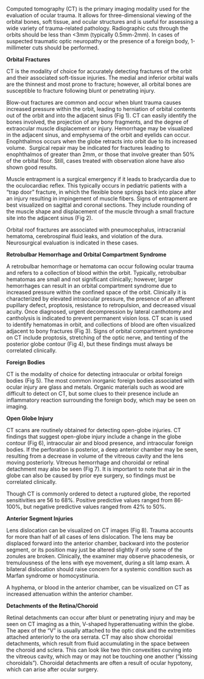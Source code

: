 Computed tomography (CT) is the primary imaging modality used for the evaluation of ocular trauma. It allows for three-dimensional viewing of the orbital bones, soft tissue, and ocular structures and is useful for assessing a wide variety of trauma-related pathology. Radiographic cuts through the orbits should be less than <3mm (typically 0.5mm-2mm). In cases of suspected traumatic optic neuropathy or the presence of a foreign body, 1-millimeter cuts should be performed.

**Orbital Fractures**

CT is the modality of choice for accurately detecting fractures of the orbit and their associated soft-tissue injuries. The medial and inferior orbital walls are the thinnest and most prone to fracture; however, all orbital bones are susceptible to fracture following blunt or penetrating injury.

Blow-out fractures are common and occur when blunt trauma causes increased pressure within the orbit, leading to herniation of orbital contents out of the orbit and into the adjacent sinus (Fig 1). CT can easily identify the bones involved, the projection of any bony fragments, and the degree of extraocular muscle displacement or injury. Hemorrhage may be visualized in the adjacent sinus, and emphysema of the orbit and eyelids can occur. Enophthalmos occurs when the globe retracts into orbit due to its increased volume.  Surgical repair may be indicated for fractures leading to enophthalmos of greater than 2mm, or those that involve greater than 50% of the orbital floor. Still, cases treated with observation alone have also shown good results.

Muscle entrapment is a surgical emergency if it leads to bradycardia due to the oculocardiac reflex. This typically occurs in pediatric patients with a “trap door” fracture, in which the flexible bone springs back into place after an injury resulting in impingement of muscle fibers. Signs of entrapment are best visualized on sagittal and coronal sections. They include rounding of the muscle shape and displacement of the muscle through a small fracture site into the adjacent sinus (Fig 2).

Orbital roof fractures are associated with pneumocephalus, intracranial hematoma, cerebrospinal fluid leaks, and violation of the dura. Neurosurgical evaluation is indicated in these cases.

**Retrobulbar Hemorrhage and Orbital Compartment Syndrome**

A retrobulbar hemorrhage or hematoma can occur following ocular trauma and refers to a collection of blood within the orbit. Typically, retrobulbar hematomas are small and not significant clinically; however, larger hemorrhages can result in an orbital compartment syndrome due to increased pressure within the confined space of the orbit. Clinically it is characterized by elevated intraocular pressure, the presence of an afferent pupillary defect, proptosis, resistance to retropulsion, and decreased visual acuity. Once diagnosed, urgent decompression by lateral canthotomy and cantholysis is indicated to prevent permanent vision loss. CT scan is used to identify hematomas in orbit, and collections of blood are often visualized adjacent to bony fractures (Fig 3). Signs of orbital compartment syndrome on CT include proptosis, stretching of the optic nerve, and tenting of the posterior globe contour (Fig 4), but these findings must always be correlated clinically.

**Foreign Bodies**

CT is the modality of choice for detecting intraocular or orbital foreign bodies (Fig 5). The most common inorganic foreign bodies associated with ocular injury are glass and metals. Organic materials such as wood are difficult to detect on CT, but some clues to their presence include an inflammatory reaction surrounding the foreign body, which may be seen on imaging.

**Open Globe Injury**

CT scans are routinely obtained for detecting open-globe injuries. CT findings that suggest open-globe injury include a change in the globe contour (Fig 6), intraocular air and blood presence, and intraocular foreign bodies. If the perforation is posterior, a deep anterior chamber may be seen, resulting from a decrease in volume of the vitreous cavity and the lens moving posteriorly. Vitreous hemorrhage and choroidal or retinal detachment may also be seen (Fig 7). It is important to note that air in the globe can also be caused by prior eye surgery, so findings must be correlated clinically.

Though CT is commonly ordered to detect a ruptured globe, the reported sensitivities are 56 to 68%. Positive predictive values ranged from 86-100%, but negative predictive values ranged from 42% to 50%.

**Anterior Segment Injuries**

Lens dislocation can be visualized on CT images (Fig 8). Trauma accounts for more than half of all cases of lens dislocation. The lens may be displaced forward into the anterior chamber, backward into the posterior segment, or its position may just be altered slightly if only some of the zonules are broken. Clinically, the examiner may observe phacodenesis, or tremulousness of the lens with eye movement, during a slit lamp exam. A bilateral dislocation should raise concern for a systemic condition such as Marfan syndrome or homocystinuria.

A hyphema, or blood in the anterior chamber, can be visualized on CT as increased attenuation within the anterior chamber.

**Detachments of the Retina/Choroid**

Retinal detachments can occur after blunt or penetrating injury and may be seen on CT imaging as a thin, V-shaped hyperattenuating within the globe. The apex of the “V” is usually attached to the optic disk and the extremities attached anteriorly to the ora serrata. CT may also show choroidal detachments, which result from fluid accumulating in the space between the choroid and sclera. This can look like two thin convexities curving into the vitreous cavity, which may or may not be touching one another (“kissing choroidals”). Choroidal detachments are often a result of ocular hypotony, which can arise after ocular surgery.